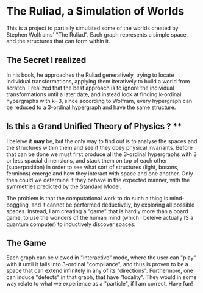 # The Ruliad, a Simulation of Worlds

This is a project to partially simulated some of the worlds created by Stephen Wolframs' "The Ruliad". Each graph represents a simple space, and the structures that can form within it.

## The Secret I realized

In his book, he approaches the Ruliad generatively, trying to locate individual transformations, applying them iteratively to build a world from scratch. I realized that the best approach is to ignore the individual transformations until a later date, and instead look at finding k-ordinal hypergraphs with k=3, since according to Wolfram, every hypergraph can be reduced to a 3-ordinal hypergraph and have the same structure.

## Is this a Grand Unified Theory of Physics ? **

I beleive it **may** be, but the only way to find out is to analyse the spaces and the structures within them and see if they obey physical invariants. Before that can be done we must first produce all the 3-ordinal hypergraphs with 3 or less spacial dimensions, and stack them on top of each other (superposition) in order to see what sort of structures (light, bosons, fermions) emerge and how they interact with space and one another. Only then could we determine if they behave in the expected manner, with the symmetries predicted by the Standard Model. 

The problem is that the computational work to do such a thing is mind-boggling, and it cannot be performed deductively, by exploring all possible spaces. Instead, I am creating a "game" that is hardly more than a board game, to use the wonders of the human mind (which I beleive actually IS a quantum computer) to inductively discover spaces.

## The Game

Each graph can be viewed in "interactive" mode, where the user can "play" with it until it falls into 3-ordinal "compliance", and thus is proven to be a space that can extend infinitely in any of its "directions". Furthermore, one can induce "defects" in that graph, that have "locality". They would in some way relate to what we experience as a "particle", if I am correct. Have fun!